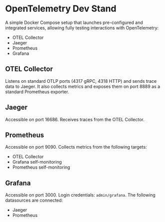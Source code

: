 # OpenTelemetry Dev Stand
A simple Docker Compose setup that launches pre-configured and integrated services, allowing fully testing interactions with OpenTelemetry:
- OTEL Collector
- Jaeger
- Prometheus
- Grafana

## OTEL Collector
Listens on standard OTLP ports (4317 gRPC, 4318 HTTP) and sends trace data to Jaeger. It also collects metrics and exposes them on port 8889 as a standard Prometheus exporter.

## Jaeger
Accessible on port 16686. Receives traces from the OTEL Collector.

## Prometheus
Accessible on port 9090.
Collects metrics from the following targets:
- OTEL Collector
- Grafana self-monitoring
- Prometheus self-monitoring

## Grafana
Accessible on port 3000.
Login credentials: `admin/grafana`.
The following datasources are connected:
- Jaeger
- Prometheus